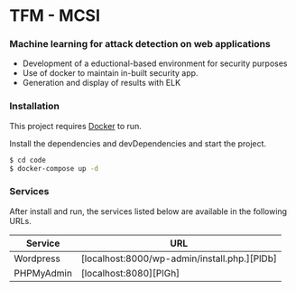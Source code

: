 # TFM - MCSI

### Machine learning for attack detection on web applications

  - Development of a eductional-based environment for security purposes
  - Use of docker to maintain in-built security app.
  - Generation and display of results with ELK

### Installation

This project requires [Docker](https://www.docker.com/) to run.

Install the dependencies and devDependencies and start the project.

```sh
$ cd code
$ docker-compose up -d
```

### Services

After install and run, the services listed below are available in the following URLs.

| Service | URL |
| ------ | ------ |
| Wordpress | [localhost:8000/wp-admin/install.php.][PlDb] |
| PHPMyAdmin | [localhost:8080][PlGh] |
